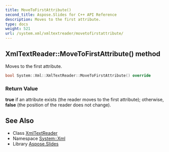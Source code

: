 ```yaml
---
title: MoveToFirstAttribute()
second_title: Aspose.Slides for C++ API Reference
description: Moves to the first attribute.
type: docs
weight: 521
url: /system.xml/xmltextreader/movetofirstattribute/
---
```

## XmlTextReader::MoveToFirstAttribute() method


Moves to the first attribute.

```cpp
bool System::Xml::XmlTextReader::MoveToFirstAttribute() override
```


### Return Value

**true** if an attribute exists (the reader moves to the first attribute); otherwise, **false** (the position of the reader does not change).

## See Also

* Class [XmlTextReader](../)
* Namespace [System::Xml](../../)
* Library [Aspose.Slides](../../../)
